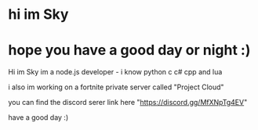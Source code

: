 # hi im Sky 
# hope you have a good day or night :)
Hi im Sky im a node.js developer - i know python c c# cpp and lua

i also im working on a fortnite private server called "Project Cloud"

you can find the discord serer link here "https://discord.gg/MfXNpTg4EV"

have a good day :)
